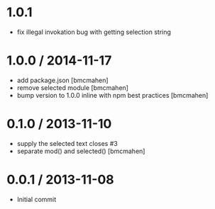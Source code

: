 1.0.1
==================
 * fix illegal invokation bug with getting selection string

1.0.0 / 2014-11-17
==================
 * add package.json [bmcmahen]
 * remove selected module [bmcmahen]
 * bump version to 1.0.0 inline with npm best practices [bmcmahen]

0.1.0 / 2013-11-10
==================

 * supply the selected text closes #3
 * separate mod() and selected() [bmcmahen]

0.0.1 / 2013-11-08
==================

 * Initial commit
